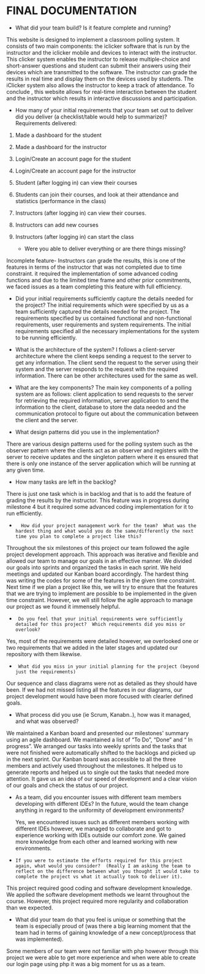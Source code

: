 # FINAL DOCUMENTATION


-	What did your team build? Is it feature complete and running?

This website is designed to implement a classroom polling system. It consists of two main components: the iclicker software that is run by the instructor and the iclicker mobile and devices to interact with the instructor. This clicker system enables the instructor to release multiple-choice and short-answer questions and student can submit their answers using their devices which are transmitted to the software. The instructor can grade the results in real time and display them on the devices used by students. The iClicker system also allows the instructor to keep a track of attendance.
To conclude , this website allows for real-time interaction between the student and the instructor which results in interactive discussions and participation.

-	How many of your initial requirements that your team set out to deliver did you deliver (a checklist/table would help to summarize)?
Requirements delivered:
1.	Made a dashboard for the student 
2.	Made a dashboard for the instructor
3.	Login/Create an account page for the student 
4.	Login/Create an account page for the instructor
5.	Student (after logging in) can view their courses
6.	Students can join their courses, and look at their attendance and statistics (performance in the class)
7.	Instructors (after logging in) can view their courses.
8.	Instructors can add new courses
9.	Instructors (after logging in) can start the class




       -  Were you able to deliver everything or are there things missing?

Incomplete feature- Instructors can grade the results, this is one of the features in terms of the instructor that was not completed due to time constraint. it required the implementation of some advanced coding functions and due to the limited time frame and other prior commitments, we faced issues as a team completing this feature with full efficiency.


-	 Did your initial requirements sufficiently capture the details needed for the project?
The initial requirements which were specified by us as a team sufficiently captured the details needed for the project. The requirements specified by us contained functional and non-functional requirements, user requirements and system requirements. The initial requirements specified all the necessary implementations for the system to be running efficiently. 




-	What is the architecture of the system?
I follows a client-server architecture where the client keeps sending a request to the server to get any information. The client send the request to the server using their system and the server responds to the request with the required information. There can be other architectures used for the same as well.



-	What are the key components?
The main key components of a polling system are as follows: client application to send requests to the server for retrieving the required information, server application to send the information to the client, database to store the data needed and the communication protocol to figure out about the communication between the client and the server.




-	 What design patterns did you use in the implementation?

There are various design patterns used for the polling system such as the observer pattern where the clients act as an observer and registers with the server to receive updates and the singleton pattern where it es ensured that there is only one instance of the server application which will be running at any given time.




-	 How many tasks are left in the backlog?

There is just one task which is in backlog and that is to add the feature of grading the results by the instructor. This feature was in progress during milestone 4 but it required some advanced coding implementation for it to run efficiently.

-    	How did your project management work for the team?  What was the hardest thing and what would you do the same/differently the next time you plan to complete a project like this? 
Throughout the six milestones of this project our team followed the agile project development approach. This approach was iterative and flexible and allowed our team to manage our goals in an effective manner. We divided our goals into sprints and organized the tasks in each sprint. We held meetings and updated our Kanban board accordingly. 
The hardest thing was writing the codes for some of the features in the given time constraint. Next time if we plan a project like this, we will try to ensure that the features that we are trying to implement are possible to be implemented in the given time constraint. However, we will still follow the agile approach to manage our project as we found it immensely helpful.

-      Do you feel that your initial requirements were sufficiently detailed for this project?  Which requirements did you miss or overlook?

Yes, most of the requirements were detailed however,  we overlooked one or two requirements that we added in the later stages and updated our repository with them likewise.

-      What did you miss in your initial planning for the project (beyond just the requirements)

Our sequence and class diagrams were not as detailed as they should have been. If we had not missed listing all the features in our diagrams, our project development would have been more focused with clearler defined goals.

-	What process did you use (ie Scrum, Kanabn..), how was it managed, and what was observed? 

We maintained a Kanban board and presented our milestones' summary using an agile dashboard. We maintained a list of “To Do”, “Done” and “ In progress”. We arranged our tasks into weekly sprints and the tasks that were not finished were automatically shifted to the backlogs and picked up in the next sprint. Our Kanban board was accessible to all the three members and actively used throughout the milestones. It helped us to generate reports and helped us to single out the tasks that needed more attention. It gave us an idea of our speed of development and a clear vision of our goals and check the status of our project.

-	As a team, did you encounter issues with different team members developing with different IDEs?  In the future, would the team change anything in regard to the uniformity of development environments?

	Yes, we encountered issues such as different members working with different IDEs however, we managed to collaborate and got to experience working with IDEs outside our comfort zone. We gained more knowledge from each other and learned working with new environments.
       
 -     If you were to estimate the efforts required for this project again, what would you consider?  (Really I am asking the team to reflect on the difference between what you thought it would take to complete the project vs what it actually took to deliver it).   

This project required good coding and software development knowledge. We applied the software development methods we learnt throughout the course. However, this project required more regularity and collaboration than we expected.

- What did your team do that you feel is unique or something that the team is especially proud of (was there a big learning moment that the team had in terms of gaining knowledge of a new concept/process that was implemented).

Some members of our team were not familiar with php however through this project we were able to get more experience and when were able to create our login page using php it was a big moment for us as a team.



       


